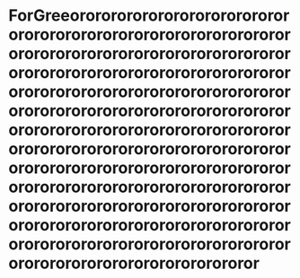 # ForGreeorororororororororororororororororororororororororororororororororororororororororororororororororororororororororororororororororororororororororororororororororororororororororororororororororororororororororororororororororororororororororororororororororororororororororororororororororororororororororororororororororororororororororororororororororororororororororororororororororororororororororororororororororororororororororororororororororororororororororororororororororororororor